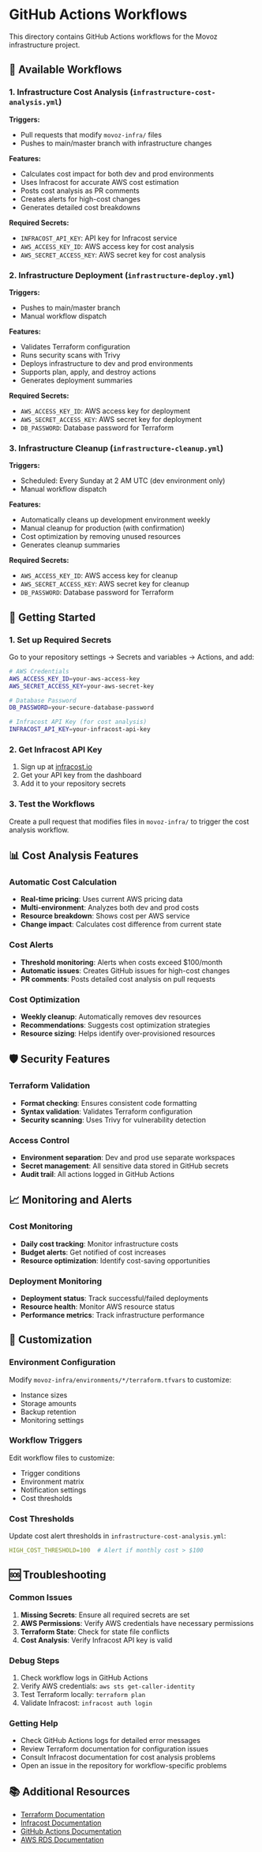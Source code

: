 # GitHub Actions Workflows

This directory contains GitHub Actions workflows for the Movoz infrastructure project.

## 🔄 Available Workflows

### 1. Infrastructure Cost Analysis (`infrastructure-cost-analysis.yml`)

**Triggers:**
- Pull requests that modify `movoz-infra/` files
- Pushes to main/master branch with infrastructure changes

**Features:**
- Calculates cost impact for both dev and prod environments
- Uses Infracost for accurate AWS cost estimation
- Posts cost analysis as PR comments
- Creates alerts for high-cost changes
- Generates detailed cost breakdowns

**Required Secrets:**
- `INFRACOST_API_KEY`: API key for Infracost service
- `AWS_ACCESS_KEY_ID`: AWS access key for cost analysis
- `AWS_SECRET_ACCESS_KEY`: AWS secret key for cost analysis

### 2. Infrastructure Deployment (`infrastructure-deploy.yml`)

**Triggers:**
- Pushes to main/master branch
- Manual workflow dispatch

**Features:**
- Validates Terraform configuration
- Runs security scans with Trivy
- Deploys infrastructure to dev and prod environments
- Supports plan, apply, and destroy actions
- Generates deployment summaries

**Required Secrets:**
- `AWS_ACCESS_KEY_ID`: AWS access key for deployment
- `AWS_SECRET_ACCESS_KEY`: AWS secret key for deployment
- `DB_PASSWORD`: Database password for Terraform

### 3. Infrastructure Cleanup (`infrastructure-cleanup.yml`)

**Triggers:**
- Scheduled: Every Sunday at 2 AM UTC (dev environment only)
- Manual workflow dispatch

**Features:**
- Automatically cleans up development environment weekly
- Manual cleanup for production (with confirmation)
- Cost optimization by removing unused resources
- Generates cleanup summaries

**Required Secrets:**
- `AWS_ACCESS_KEY_ID`: AWS access key for cleanup
- `AWS_SECRET_ACCESS_KEY`: AWS secret key for cleanup
- `DB_PASSWORD`: Database password for Terraform

## 🚀 Getting Started

### 1. Set up Required Secrets

Go to your repository settings → Secrets and variables → Actions, and add:

```bash
# AWS Credentials
AWS_ACCESS_KEY_ID=your-aws-access-key
AWS_SECRET_ACCESS_KEY=your-aws-secret-key

# Database Password
DB_PASSWORD=your-secure-database-password

# Infracost API Key (for cost analysis)
INFRACOST_API_KEY=your-infracost-api-key
```

### 2. Get Infracost API Key

1. Sign up at [infracost.io](https://infracost.io)
2. Get your API key from the dashboard
3. Add it to your repository secrets

### 3. Test the Workflows

Create a pull request that modifies files in `movoz-infra/` to trigger the cost analysis workflow.

## 📊 Cost Analysis Features

### Automatic Cost Calculation
- **Real-time pricing**: Uses current AWS pricing data
- **Multi-environment**: Analyzes both dev and prod costs
- **Resource breakdown**: Shows cost per AWS service
- **Change impact**: Calculates cost difference from current state

### Cost Alerts
- **Threshold monitoring**: Alerts when costs exceed $100/month
- **Automatic issues**: Creates GitHub issues for high-cost changes
- **PR comments**: Posts detailed cost analysis on pull requests

### Cost Optimization
- **Weekly cleanup**: Automatically removes dev resources
- **Recommendations**: Suggests cost optimization strategies
- **Resource sizing**: Helps identify over-provisioned resources

## 🛡️ Security Features

### Terraform Validation
- **Format checking**: Ensures consistent code formatting
- **Syntax validation**: Validates Terraform configuration
- **Security scanning**: Uses Trivy for vulnerability detection

### Access Control
- **Environment separation**: Dev and prod use separate workspaces
- **Secret management**: All sensitive data stored in GitHub secrets
- **Audit trail**: All actions logged in GitHub Actions

## 📈 Monitoring and Alerts

### Cost Monitoring
- **Daily cost tracking**: Monitor infrastructure costs
- **Budget alerts**: Get notified of cost increases
- **Resource optimization**: Identify cost-saving opportunities

### Deployment Monitoring
- **Deployment status**: Track successful/failed deployments
- **Resource health**: Monitor AWS resource status
- **Performance metrics**: Track infrastructure performance

## 🔧 Customization

### Environment Configuration
Modify `movoz-infra/environments/*/terraform.tfvars` to customize:
- Instance sizes
- Storage amounts
- Backup retention
- Monitoring settings

### Workflow Triggers
Edit workflow files to customize:
- Trigger conditions
- Environment matrix
- Notification settings
- Cost thresholds

### Cost Thresholds
Update cost alert thresholds in `infrastructure-cost-analysis.yml`:
```yaml
HIGH_COST_THRESHOLD=100  # Alert if monthly cost > $100
```

## 🆘 Troubleshooting

### Common Issues

1. **Missing Secrets**: Ensure all required secrets are set
2. **AWS Permissions**: Verify AWS credentials have necessary permissions
3. **Terraform State**: Check for state file conflicts
4. **Cost Analysis**: Verify Infracost API key is valid

### Debug Steps

1. Check workflow logs in GitHub Actions
2. Verify AWS credentials: `aws sts get-caller-identity`
3. Test Terraform locally: `terraform plan`
4. Validate Infracost: `infracost auth login`

### Getting Help

- Check GitHub Actions logs for detailed error messages
- Review Terraform documentation for configuration issues
- Consult Infracost documentation for cost analysis problems
- Open an issue in the repository for workflow-specific problems

## 📚 Additional Resources

- [Terraform Documentation](https://terraform.io/docs)
- [Infracost Documentation](https://docs.infracost.io)
- [GitHub Actions Documentation](https://docs.github.com/actions)
- [AWS RDS Documentation](https://docs.aws.amazon.com/rds)

